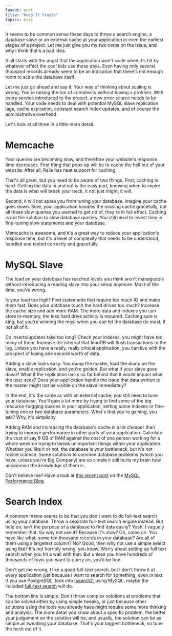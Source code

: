 ```yaml
---
layout: post
title: "Keep It Simple"
topics: kiss
---
```

It seems to be common sense these days to throw a search engine, a database slave or an external cache at your application in even the earliest stages of a project. Let me just give you my two cents on the issue, and why I think that's a bad idea.

It all starts with the angst that the application won't scale when it's hit by whatever effect the cool kids use these days. Even having only several thousand records already seem to be an indication that there's not enough room to scale the database itself.

Let me just go ahead and say it: Your way of thinking about scaling is wrong. You're raising the bar of complexity without having a problem. With every service introduced to the project, a new error source needs to be handled. Your code needs to deal with potential MySQL slave replication lags, cache expiration, constant search index updates, and of course the administrative overhead.

Let's look at all three in a little more detail.

Memcache
========

Your queries are becoming slow, and therefore your website's response time decreases. First thing that pops up will be to cache the hell out of your website. After all, Rails has neat support for caching.

That's all great, but you need to be aware of two things. First, caching is hard. Getting the data in and out is the easy part, knowing when to expire the data is what will break your neck, it not just might, it will.

Second, it will not spare you from tuning your database. Imagine your cache goes down. Sure, your application handles the missing cache gracefully, but all those slow queries you wanted to get rid of, they're in full effect. Caching is not the solution to slow database queries. You still need to invest time in fine-tuning slow statements and your database.

Memcache is awesome, and it's a great way to reduce your application's response time, but it's a level of complexity that needs to be understood, handled and tested correctly and gracefully.

MySQL Slave
===========

The load on your database has reached levels you think aren't manageable without introducing a reading slave into your setup anymore. Most of the time, you're wrong.

Is your load too high? Find statements that require too much IO and make them fast. Does your database touch the hard drives too much? Increase the cache size and add more RAM. The more data and indexes you can store in-memory, the less hard drive activity is required. Caching sure is king, but you're winning the most when you can let the database do most, if not all of it.

Do inserts/updates take too long? Check your indexes, you might have too many of them. Increase the interval that InnoDB will flush transactions to the log. Unless you have a really, really critical application, you can live with the prospect of losing one second worth of data.

Adding a slave looks easy. You dump the master, load the dump on the slave, enable replication, and you're golden. But what if your slave goes down? What if the replication lacks so far behind that it would impact what the user sees? Does your application handle the issue that data written to the master might not be visible on the slave immediately?

In the end, it's the same as with an external cache, you still need to tune your database. You'll gain a lot more by trying to find some of the big resource-hogging queries in your application, setting some indexes or fine-tuning one or two database parameters. What's that you're gaining, you ask? Why, it's simplicity.

Adding RAM and increasing the database's cache is a lot cheaper than trying to improve performance in other parts of your application. Calculate the cost of say 8 GB of RAM against the cost of one person working for a whole week on trying to tweak unimportant things within your application. Whether you like it or not, the database is your bottleneck, but it's not rocket science. Some solutions to common database problems (which you have, unless you're Big Company) are so simple it still hurts my brain how uncommon the knowledge of them is.

Don't believe me? Have a look at [this recent post](http://www.mysqlperformanceblog.com/2009/03/01/kiss-kiss-kiss/) on the [MySQL Performance Blog](http://www.mysqlperformanceblog.com/).

Search Index
============

A common meme seems to be that you don't want to do full-text search using your database. Throw a separate full-text search engine instead. But hold on, isn't the purpose of a database to find data easily? Yeah, I vaguely remember that. So why not use it? Because it's slow? Oh, come on. You have like what, some ten thousand records in your database? Are all of them using a largetext column? No? Good, then why not use a simple select using like? It's not horribly wrong, you know. Worry about setting up full text search when you hit a wall with that. But unless you have hundreds of thousands of rows you want to query on, you'll be fine.

Don't get me wrong, I like a good full-text search, but I don't throw it at every application just because I want to search for something, even in text. If you use PostgreSQL, look into [tsearch2](http://www.postgresql.org/docs/current/static/tsearch2.html), using MySQL, maybe the included [full-text search](http://dev.mysql.com/doc/refman/5.1/en/fulltext-search.html) will do.

The bottom line is simple: Don't throw complex solutions at problems that can be solved either by using simple tweaks, or just because other solutions using the tools you already have might require some more thinking and analysis. The more detail you know about a specific problem, the better your judgement on the solution will be, and usually, the solution can be as simple as tweaking your database. That's your biggest bottleneck, so tune the heck out of it.